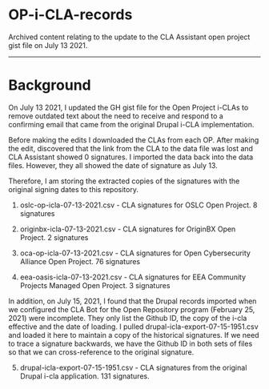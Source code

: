 # OP-i-CLA-records

Archived content relating to the update to the CLA Assistant open project gist file on July 13 2021.

---

# Background

On July 13 2021, I updated the GH gist file for the Open Project i-CLAs to remove outdated text about the need to receive and respond to a confirming email that came from the original Drupal i-CLA implementation. 

Before making the edits I downloaded the CLAs from each OP. After making the edit, discovered that the link from the CLA to the data file was lost and CLA Assistant showed 0 signatures. I imported the data back into the data files. However, they all showed the date of signature as July 13. 

Therefore, I am storing the extracted copies of the signatures with the original signing dates to this repository. 

1) oslc-op-icla-07-13-2021.csv - CLA signatures for OSLC Open Project. 8 signatures

2) originbx-icla-07-13-2021.csv - CLA signatures for OriginBX Open Project. 2 signatures

3) oca-op-icla-07-13-2021.csv - CLA signatures for Open Cybersecurity Alliance Open Project. 76 signatures

4) eea-oasis-icla-07-13-2021.csv - CLA signatures for EEA Community Projects Managed Open Project. 3 signatures

In addition, on July 15, 2021, I found that the Drupal records imported when we configured the CLA Bot for the Open Repository program (February 25, 2021) were incomplete. They only list the Github ID, the copy of the i-cla effective and the date of loading. I pulled drupal-icla-export-07-15-1951.csv and loaded it here to maintain a copy of the historical signatures. If we need to trace a signature backwards, we have the Github ID in both sets of files so that we can cross-reference to the original signature. 

5) drupal-icla-export-07-15-1951.csv - CLA signatures from the original Drupal i-cla application. 131 signatures.
